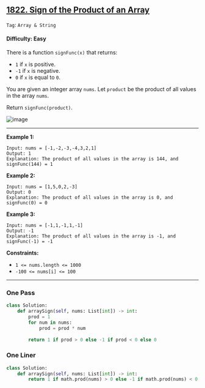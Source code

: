 ## [1822. Sign of the Product of an Array](https://leetcode.com/problems/sign-of-the-product-of-an-array)

```Tag```: ```Array & String```

#### Difficulty: Easy

There is a function ```signFunc(x)``` that returns:

- ```1``` if ```x``` is positive.
- ```-1``` if ```x``` is negative.
- ```0``` if ```x``` is equal to ```0```.

You are given an integer array ```nums```. Let ```product``` be the product of all values in the array ```nums```.

Return ```signFunc(product)```.

![image](https://user-images.githubusercontent.com/35042430/235568267-c78973e2-b168-435e-b71b-5754effcda45.png)

---

__Example 1:__
```
Input: nums = [-1,-2,-3,-4,3,2,1]
Output: 1
Explanation: The product of all values in the array is 144, and signFunc(144) = 1
```

__Example 2:__
```
Input: nums = [1,5,0,2,-3]
Output: 0
Explanation: The product of all values in the array is 0, and signFunc(0) = 0
```

__Example 3:__
```
Input: nums = [-1,1,-1,1,-1]
Output: -1
Explanation: The product of all values in the array is -1, and signFunc(-1) = -1
```

__Constraints:__

- ```1 <= nums.length <= 1000```
- ```-100 <= nums[i] <= 100```

---

### One Pass

```Python
class Solution:
    def arraySign(self, nums: List[int]) -> int:
        prod = 1
        for num in nums:
            prod = prod * num
        
        return 1 if prod > 0 else -1 if prod < 0 else 0 
```

### One Liner

```Python
class Solution:
    def arraySign(self, nums: List[int]) -> int:
        return 1 if math.prod(nums) > 0 else -1 if math.prod(nums) < 0 else 0 
```

